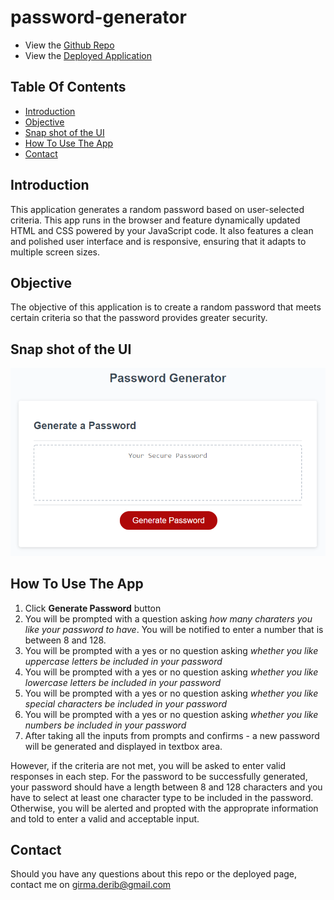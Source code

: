 # password-generator
* View the [Github Repo](https://github.com/girmaD/password-generator)
* View the [Deployed Application](https://girmad.github.io/password-generator/)
## Table Of Contents
* [Introduction](#Introduction)
* [Objective](#Objective)
* [Snap shot of the UI](#snap-shot-of-the-UI)
* [How To Use The App](#How-To-Use-The-App)
* [Contact](Contact)
## Introduction
This application  generates a random password based on user-selected criteria. This app runs in the browser and feature dynamically updated HTML and CSS powered by your JavaScript code. It also features a clean and polished user interface and is responsive, ensuring that it adapts to multiple screen sizes.

## Objective

The objective of this application is to create a random password that meets certain criteria so that the password provides greater security.

## Snap shot of the UI

![Alt text](./Assets/img.png)

## How To Use The App

1. Click **Generate Password** button
2. You will be prompted with a question asking *how many charaters you like your password to have*. You will be notified to enter a number that is between 8 and 128.
3. You will be prompted with a yes or no question asking *whether you like uppercase letters be included in your password*
4. You will be prompted with a yes or no question asking *whether you like lowercase letters be included in your password*
5. You will be prompted with a yes or no question asking *whether you like special characters be included in your password*
6. You will be prompted with a yes or no question asking *whether you like numbers be included in your password*
7. After taking all the inputs from prompts and confirms - a new password will be generated and displayed in textbox area.

However, if the criteria are not met, you will be asked to enter valid responses in each step. For the password to be successfully generated, your password should have a length between 8 and 128 characters and you have to select at least one character type to be included in the password. Otherwise, you will be alerted and propted with the approprate information and told to enter a valid and acceptable input.

## Contact

Should you have any questions about this repo or the deployed page, contact me on [girma.derib@gmail.com](mailto:girma.derib@gmail.com)

